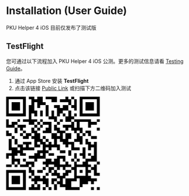 Installation (User Guide)
==========================
PKU Helper 4 iOS 目前仅发布了测试版


TestFlight
--------------
您可通过以下流程加入 PKU Helper 4 iOS 公测。更多的测试信息请看 [Testing Guide](/TESTING_GUIDE.md)。

1. 通过 App Store 安装 **TestFlight**
2. 点击该链接 [Public Link](https://testflight.apple.com/join/rwAWgdzV) 或扫描下方二维码加入测试

![](/assets/images/testflight_qrcode.png)

